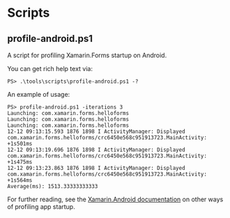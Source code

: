 # Scripts

## profile-android.ps1

A script for profiling Xamarin.Forms startup on Android.

You can get rich help text via:

    PS> .\tools\scripts\profile-android.ps1 -?

An example of usage:

    PS> profile-android.ps1 -iterations 3
    Launching: com.xamarin.forms.helloforms
    Launching: com.xamarin.forms.helloforms
    Launching: com.xamarin.forms.helloforms
    12-12 09:13:15.593 1876 1898 I ActivityManager: Displayed com.xamarin.forms.helloforms/crc6450e568c951913723.MainActivity: +1s501ms
    12-12 09:13:19.696 1876 1898 I ActivityManager: Displayed com.xamarin.forms.helloforms/crc6450e568c951913723.MainActivity: +1s475ms
    12-12 09:13:23.863 1876 1898 I ActivityManager: Displayed com.xamarin.forms.helloforms/crc6450e568c951913723.MainActivity: +1s564ms
    Average(ms): 1513.33333333333

For further reading, see the [Xamarin.Android documentation][profiling]
on other ways of profiling app startup.

[profiling]: https://github.com/xamarin/xamarin-android/blob/master/Documentation/guides/profiling.md
